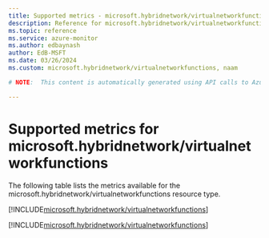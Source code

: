 ```yaml
---
title: Supported metrics - microsoft.hybridnetwork/virtualnetworkfunctions
description: Reference for microsoft.hybridnetwork/virtualnetworkfunctions metrics in Azure Monitor.
ms.topic: reference
ms.service: azure-monitor
ms.author: edbaynash
author: EdB-MSFT
ms.date: 03/26/2024
ms.custom: microsoft.hybridnetwork/virtualnetworkfunctions, naam

# NOTE:  This content is automatically generated using API calls to Azure. Any edits made on these files will be overwritten in the next run of the script. 

---
```


  
# Supported metrics for microsoft.hybridnetwork/virtualnetworkfunctions
  
The following table lists the metrics available for the microsoft.hybridnetwork/virtualnetworkfunctions resource type.  
  
  
[!INCLUDE[microsoft.hybridnetwork/virtualnetworkfunctions](./includes/metrics-headings-include.md)]  
  
 

[!INCLUDE[microsoft.hybridnetwork/virtualnetworkfunctions](./includes/microsoft-hybridnetwork-virtualnetworkfunctions-metrics-include.md)]
